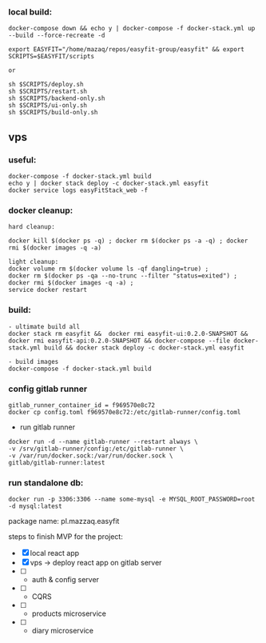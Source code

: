 ### local build:
```
docker-compose down && echo y | docker-compose -f docker-stack.yml up --build --force-recreate -d

export EASYFIT="/home/mazaq/repos/easyfit-group/easyfit" && export SCRIPTS=$EASYFIT/scripts

or

sh $SCRIPTS/deploy.sh
sh $SCRIPTS/restart.sh
sh $SCRIPTS/backend-only.sh
sh $SCRIPTS/ui-only.sh
sh $SCRIPTS/build-only.sh
```

## vps

### useful:
```
docker-compose -f docker-stack.yml build
echo y | docker stack deploy -c docker-stack.yml easyfit
docker service logs easyFitStack_web -f
```

### docker cleanup:
```
hard cleanup:
    
docker kill $(docker ps -q) ; docker rm $(docker ps -a -q) ; docker rmi $(docker images -q -a)
```

```
light cleanup:
docker volume rm $(docker volume ls -qf dangling=true) ;
docker rm $(docker ps -qa --no-trunc --filter "status=exited") ;
docker rmi $(docker images -q -a) ; 
service docker restart
```


### build:
```
- ultimate build all
docker stack rm easyfit &&  docker rmi easyfit-ui:0.2.0-SNAPSHOT && docker rmi easyfit-api:0.2.0-SNAPSHOT && docker-compose --file docker-stack.yml build && docker stack deploy -c docker-stack.yml easyfit

- build images
docker-compose -f docker-stack.yml build

```

### config gitlab runner 
```
gitlab_runner_container_id = f969570e8c72
docker cp config.toml f969570e8c72:/etc/gitlab-runner/config.toml
```

- run gitlab runner
```
docker run -d --name gitlab-runner --restart always \
-v /srv/gitlab-runner/config:/etc/gitlab-runner \
-v /var/run/docker.sock:/var/run/docker.sock \
gitlab/gitlab-runner:latest
``` 


### run standalone db:
```
docker run -p 3306:3306 --name some-mysql -e MYSQL_ROOT_PASSWORD=root -d mysql:latest
```
package name:
pl.mazzaq.easyfit

steps to finish MVP for the project:
- [x] local react app
- [x] vps -> deploy react app on gitlab server
- [ ] + auth & config server
- [ ] + CQRS
- [ ] + products microservice
- [ ] + diary microservice